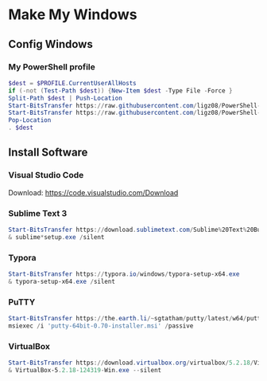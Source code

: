 # Make My Windows

## Config Windows

### My PowerShell profile

```powershell
$dest = $PROFILE.CurrentUserAllHosts
if (-not (Test-Path $dest)) {New-Item $dest -Type File -Force }
Split-Path $dest | Push-Location
Start-BitsTransfer https://raw.githubusercontent.com/ligz08/PowerShell-Profile/master/psfunctions.ps1
Start-BitsTransfer https://raw.githubusercontent.com/ligz08/PowerShell-Profile/master/profile.ps1
Pop-Location
. $dest
```

## Install Software

### Visual Studio Code
Download: https://code.visualstudio.com/Download

### Sublime Text 3
```powershell
Start-BitsTransfer https://download.sublimetext.com/Sublime%20Text%20Build%203176%20x64%20Setup.exe
& sublime*setup.exe /silent
```

### Typora
```powershell
Start-BitsTransfer https://typora.io/windows/typora-setup-x64.exe
& typora-setup-x64.exe /silent
```

### PuTTY
```powershell
Start-BitsTransfer https://the.earth.li/~sgtatham/putty/latest/w64/putty-64bit-0.70-installer.msi
msiexec /i 'putty-64bit-0.70-installer.msi' /passive
```

### VirtualBox
```powershell
Start-BitsTransfer https://download.virtualbox.org/virtualbox/5.2.18/VirtualBox-5.2.18-124319-Win.exe
& VirtualBox-5.2.18-124319-Win.exe --silent
```



